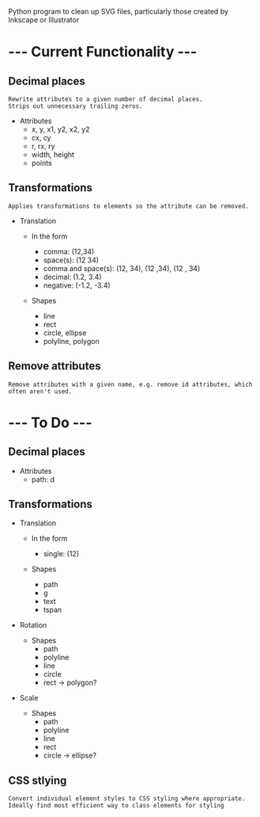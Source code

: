 Python program to clean up SVG files, particularly those created by Inkscape or Illustrator

# --- Current Functionality ---

## Decimal places
    Rewrite attributes to a given number of decimal places.
    Strips out unnecessary trailing zeros.
    
* Attributes
	- x, y, x1, y2, x2, y2
	- cx, cy
	- r, rx, ry
	- width, height
	- points

## Transformations
	Applies transformations to elements so the attribute can be removed.

* Translation
    - In the form
        - comma: (12,34)
        - space(s): (12 34)
        - comma and space(s): (12, 34), (12 ,34), (12 , 34)
        - decimal: (1.2, 3.4)
        - negative: (-1.2, -3.4)
        
    - Shapes
        - line
        - rect
        - circle, ellipse
        - polyline, polygon
            
## Remove attributes
	Remove attributes with a given name, e.g. remove id attributes, which often aren't used.
    
# --- To Do ---

## Decimal places    
* Attributes
	- path: d

## Transformations

* Translation
    - In the form
        - single: (12)

    - Shapes
        - path
        - g
        - text
        - tspan
        
* Rotation
    - Shapes
        - path
        - polyline
        - line
        - circle
        - rect -> polygon?
        
* Scale
    - Shapes
        - path
        - polyline
        - line
        - rect
        - circle -> ellipse?
            
## CSS stlying
    Convert individual element styles to CSS styling where appropriate.
    Ideally find most efficient way to class elements for styling
